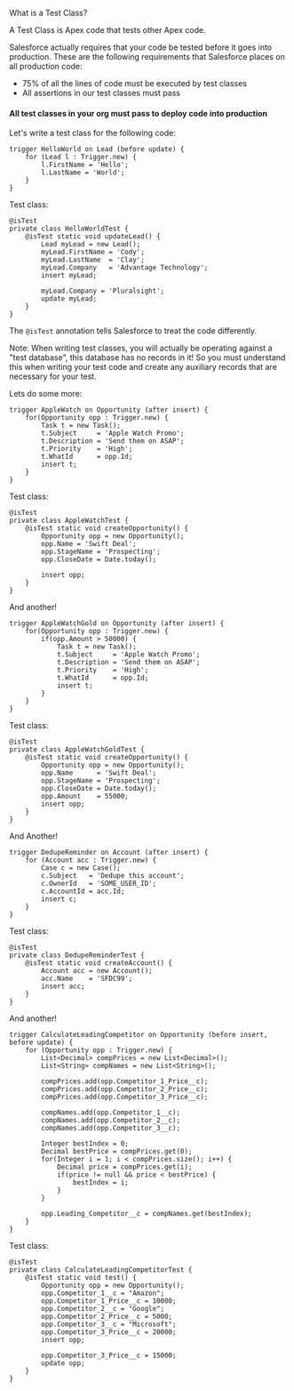 What is a Test Class?

A Test Class is Apex code that tests other Apex code. 

Salesforce actually requires that your code be tested before it goes into production. 
These are the following requirements that Salesforce places on all production code:
- 75% of all the lines of code must be executed by test classes
- All assertions in our test classes must pass

#### All test classes in your org must pass to deploy code into production

Let's write a test class for the following code:

```apex
trigger HelloWorld on Lead (before update) {
    for (Lead l : Trigger.new) {
        l.FirstName = 'Hello';
        l.LastName = 'World';
    }
}
```

Test class:
```apex
@isTest
private class HelloWorldTest {
    @isTest static void updateLead() {
        Lead myLead = new Lead();
        myLead.FirstName = 'Cody';
        myLead.LastName  = 'Clay';
        myLead.Company   = 'Advantage Technology';
        insert myLead;
    
        myLead.Company = 'Pluralsight';
        update myLead;
    }
}
```

The `@isTest` annotation tells Salesforce to treat the code differently. 

Note: When writing test classes, you will actually be operating against a "test database", this database has no records in it! So you must understand this when writing your test code and create any auxiliary records that are necessary for your test. 

Lets do some more:

```apex
trigger AppleWatch on Opportunity (after insert) {
    for(Opportunity opp : Trigger.new) {
        Task t = new Task();
        t.Subject     = 'Apple Watch Promo';
        t.Description = 'Send them on ASAP';
        t.Priority    = 'High';
        t.WhatId      = opp.Id;
        insert t;
    }
}
```

Test class:
```apex
@isTest
private class AppleWatchTest {
    @isTest static void createOpportunity() {
        Opportunity opp = new Opportunity();
        opp.Name = 'Swift Deal';
        opp.StageName = 'Prospecting';
        opp.CloseDate = Date.today();

        insert opp;
    }
}
```

And another!
```apex
trigger AppleWatchGold on Opportunity (after insert) {
    for(Opportunity opp : Trigger.new) {
        if(opp.Amount > 50000) {
            Task t = new Task();
            t.Subject     = 'Apple Watch Promo';
            t.Description = 'Send them on ASAP';
            t.Priority    = 'High';
            t.WhatId      = opp.Id;
            insert t;
        }
    }
}
```

Test class:
```apex
@isTest
private class AppleWatchGoldTest {
    @isTest static void createOpportunity() {
        Opportunity opp = new Opportunity();
        opp.Name      = 'Swift Deal';
        opp.StageName = 'Prospecting';
        opp.CloseDate = Date.today();
        opp.Amount    = 55000;
        insert opp;
    }
}
```

And Another!

```apex
trigger DedupeReminder on Account (after insert) {
    for (Account acc : Trigger.new) {
        Case c = new Case();
        c.Subject   = 'Dedupe this account';
        c.OwnerId   = 'SOME_USER_ID';
        c.AccountId = acc.Id;
        insert c;
    }
}
```

Test class:
```apex
@isTest 
private class DedupeReminderTest {
    @isTest static void createAccount() {
        Account acc = new Account();
        acc.Name    = 'SFDC99';
        insert acc;
    } 
}
```

And another!
```apex
trigger CalculateLeadingCompetitor on Opportunity (before insert, before update) {
    for (Opportunity opp : Trigger.new) {
        List<Decimal> compPrices = new List<Decimal>();
        List<String> compNames = new List<String>();
        
        compPrices.add(opp.Competitor_1_Price__c);
        compPrices.add(opp.Competitor_2_Price__c);
        compPrices.add(opp.Competitor_3_Price__c);
        
        compNames.add(opp.Competitor_1__c);
        compNames.add(opp.Competitor_2__c);
        compNames.add(opp.Competitor_3__c);
        
        Integer bestIndex = 0;
        Decimal bestPrice = compPrices.get(0); 
        for(Integer i = 1; i < compPrices.size(); i++) {
            Decimal price = compPrices.get(i);
            if(price != null && price < bestPrice) {
                bestIndex = i;
            }
        }
        
        opp.Leading_Competitor__c = compNames.get(bestIndex);
    }
}
```
Test class:
```apex
@isTest
private class CalculateLeadingCompetitorTest {
    @isTest static void test() {
        Opportunity opp = new Opportunity();
        opp.Competitor_1__c = "Amazon";
        opp.Competitor_1_Price__c = 10000;
        opp.Competitor_2__c = "Google";
        opp.Competitor_2_Price__c = 5000;
        opp.Competitor_3__c = "Microsoft";
        opp.Competitor_3_Price__c = 20000;
        insert opp;

        opp.Competitor_3_Price__c = 15000;
        update opp;
    }
}
```
